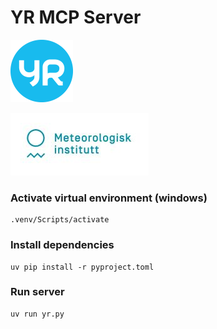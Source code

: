 # YR MCP Server

![YR](YR_blaa_rgb-100.png)

![alt text](Met_RGB_Horisontal-100.jpg)

### Activate virtual environment (windows)
```
.venv/Scripts/activate
```

### Install dependencies
```
uv pip install -r pyproject.toml
```

### Run server
```
uv run yr.py
```



